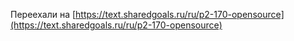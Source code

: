 Переехали на [https://text.sharedgoals.ru/ru/p2-170-opensource](https://text.sharedgoals.ru/ru/p2-170-opensource)
